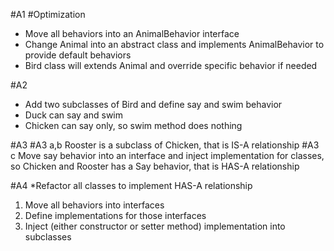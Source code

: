 #A1
#Optimization
* Move all behaviors into an AnimalBehavior interface
* Change Animal into an abstract class and implements AnimalBehavior to provide default behaviors
* Bird class will extends Animal and override specific behavior if needed

#A2
* Add two subclasses of Bird and define say and swim behavior
* Duck can say and swim
* Chicken can say only, so swim method does nothing

#A3
#A3 a,b
Rooster is a subclass of Chicken, that is IS-A relationship
#A3 c
Move say behavior into an interface and inject implementation for classes, so Chicken and Rooster has a Say behavior, that is HAS-A relationship

#A4
*Refactor all classes to implement HAS-A relationship
1. Move all behaviors into interfaces
2. Define implementations for those interfaces
3. Inject (either constructor or setter method) implementation into subclasses

